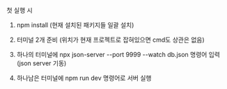 첫 실행 시 

1. npm install
(현재 설치된 패키지들 일괄 설치)

2. 터미널 2개 준비 (위치가 현재 프로젝트로 잡혀있으면 cmd도 상관은 없음)
3. 하나의 터미널에 npx json-server --port 9999 --watch db.json 명령어 입력(json server 기동)
4. 하나남은 터미널에 npm run dev 명령어로 서버 실행

   
